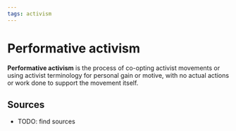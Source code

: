 ```yaml
---
tags: activism
---
```


# Performative activism

**Performative activism** is the process of co-opting activist movements or using activist terminology for personal gain or motive, with no actual actions or work done to support the movement itself.

## Sources

- TODO: find sources
